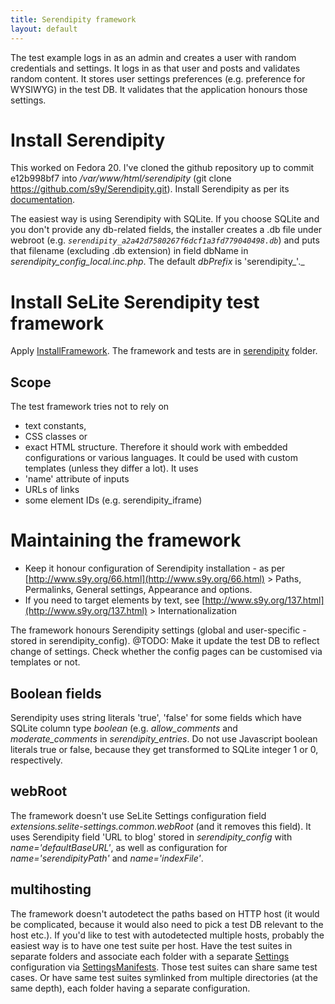 ```yaml
---
title: Serendipity framework
layout: default
---
```


The test example logs in as an admin and creates a user with random credentials and settings. It logs in as that user and posts and validates random content. It stores user settings preferences (e.g. preference for WYSIWYG) in the test DB. It validates that the application honours those settings.

# Install Serendipity #
This worked on Fedora 20. I've cloned the github repository up to commit e12b998bf7 into _/var/www/html/serendipity_ (git clone https://github.com/s9y/Serendipity.git). Install Serendipity as per its [documentation](http://www.s9y.org/36.html).

The easiest way is using Serendipity with SQLite. If you choose SQLite and you don't provide any db-related fields, the installer creates a .db file under webroot (e.g. _`serendipity_a2a42d7580267f6dcf1a3fd779040498.db`_) and puts that filename (excluding .db extension) in field dbName in _serendipity\_config\_local.inc.php_. The default _dbPrefix_ is 'serendipity_'._

# Install SeLite Serendipity test framework #
Apply [InstallFramework](InstallFramework). The framework and tests are in [serendipity](https://code.google.com/p/selite/source/browse/serendipity) folder.

## Scope ##
The test framework tries not to rely on

  * text constants,
  * CSS classes or
  * exact HTML structure.
Therefore it should work with embedded configurations or various languages. It could be used with custom templates (unless they differ a lot). It uses
  * 'name' attribute of inputs
  * URLs of links
  * some element IDs (e.g. serendipity\_iframe)

# Maintaining the framework #
  * Keep it honour configuration of Serendipity installation - as per [http://www.s9y.org/66.html](http://www.s9y.org/66.html) > Paths, Permalinks, General settings, Appearance and options.
  * If you need to target elements by text, see [http://www.s9y.org/137.html](http://www.s9y.org/137.html) > Internationalization

The framework honours Serendipity settings (global and user-specific - stored in serendipity\_config). @TODO: Make it update the test DB to reflect change of settings. Check whether the config pages can be customised via templates or not.

## Boolean fields ##
Serendipity uses string literals 'true', 'false' for some fields which have SQLite column type _boolean_ (e.g. _allow\_comments_ and _moderate\_comments_ in _serendipity\_entries_. Do not use Javascript boolean literals true or false, because they get transformed to SQLite integer 1 or 0, respectively.

## webRoot ##
The framework doesn't use SeLite Settings configuration field _extensions.selite-settings.common.webRoot_ (and it removes this field). It uses Serendipity field 'URL to blog' stored in _serendipity\_config_ with _name='defaultBaseURL'_, as well as configuration for _name='serendipityPath'_ and _name='indexFile'_.

## multihosting ##
The framework doesn't autodetect the paths based on HTTP host (it would be complicated, because it would also need to pick a test DB relevant to the host etc.). If you'd like to test with autodetected multiple hosts, probably the easiest way is to have one test suite per host. Have the test suites in separate folders and associate each folder with a separate [Settings](Settings) configuration via [SettingsManifests](SettingsManifests). Those test suites can share same test cases. Or have same test suites symlinked from multiple directories (at the same depth), each folder having a separate configuration.